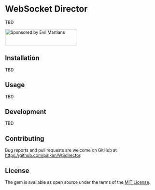 # WebSocket Director

TBD

<a href="https://evilmartians.com/">
<img src="https://evilmartians.com/badges/sponsored-by-evil-martians.svg" alt="Sponsored by Evil Martians" width="236" height="54"></a>

## Installation

TBD

## Usage

TBD

## Development

TBD

## Contributing

Bug reports and pull requests are welcome on GitHub at https://github.com/palkan/WSdirector.


## License

The gem is available as open source under the terms of the [MIT License](http://opensource.org/licenses/MIT).
